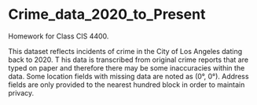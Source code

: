 # Crime_data_2020_to_Present
Homework for Class CIS 4400. 

This dataset reflects incidents of crime in the City of Los Angeles dating back to 2020. T
his data is transcribed from original crime reports that are typed on paper and therefore there may be some inaccuracies within the data. 
Some location fields with missing data are noted as (0°, 0°).
 Address fields are only provided to the nearest hundred block in order to maintain privacy. 
